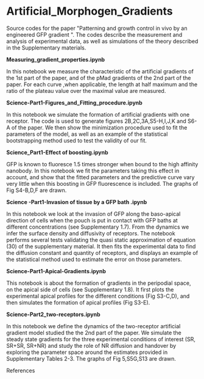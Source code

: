 # Artificial_Morphogen_Gradients

Source codes for the paper "Patterning and growth control in vivo by an engineered GFP gradient ". 
The codes describe the measurement and analysis of experimental data, as well as simulations of the theory described in the Supplementary materials.

**Measuring_gradient_properties.ipynb**

In this notebook we measure the characteristic of the artificial gradients of the 1st part of the paper, and of the pMad gradients of the 2nd part of the paper.
For each curve ,when applicable, the length at half maximum and the ratio of the plateau value over the maximal value are measured. 

**Science-Part1-Figures_and_Fitting_procedure.ipynb**

In this notebook we simulate the formation of artificial gradients with one receptor. The code is used to generate figures 2B,2C,3A,S5-H,I,J,K and S6-A of the paper. We then show the minimization procedure used to fit the parameters of the model, as well as an example of the statistical bootstrapping method used to test the validity of our fit. 

**Science_Part1-Effect of boosting.ipynb**

GFP is known to fluoresce 1.5 times stronger when bound to the high affinity nanobody. In this notebook we fit the parameters taking this effect in account, and show that the fitted parameters and the predictive curve vary very little when this boosting in GFP fluorescence is included. The graphs of Fig S4-B,D,F are drawn. 

**Science -Part1-Invasion of tissue by a GFP bath .ipynb**

In this notebook we look at the invasion of GFP along the baso-apical direction of cells when the pouch is put in contact with GFP baths at different concentrations (see Supplementary 1.7). From the dynamics we infer the surface density and diffusivity of receptors. The notebook performs several tests validating the quasi static approximation of equation (30) of the supplementary material. It then fits the experimental data to find the diffusion constant and quantity of receptors, and displays an example of the statistical method used to estimate the error on those parameters.   


**Science-Part1-Apical-Gradients.ipynb**

This notebook is about the formation of gradients in the peripodial space, on the apical side of cells (see Supplementary 1.8). It first plots the experimental apical profiles for the different conditions (Fig S3-C,D), and then simulates the formation of apical profiles (Fig S3-E).


**Science-Part2_two-receptors.ipynb**

In this notebook we define the dynamics of the two-receptor artificial gradient model studied the the 2nd part of the paper. We simulate the steady state gradients for the three experimental conditions of interest (SR, SR+SR, SR+NR) and study the role of NR diffusion and handover by exploring the parameter space around the estimates provided in Supplementary Tables 2-3. The graphs of Fig 5,S5G,S13 are drawn.


References

